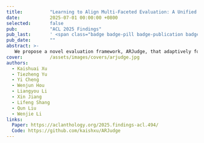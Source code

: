 ```yaml
---
title:          "Learning to Align Multi-Faceted Evaluation: A Unified and Robust Framework"
date:           2025-07-01 00:00:00 +0800
selected:       false
pub:            "ACL 2025 Findings"
pub_last:       ' <span class="badge badge-pill badge-publication badge-warning">Findings</span>'
pub_date:       ""
abstract: >-
   We propose a novel evaluation framework, ARJudge, that adaptively formulates evaluation criteria and synthesizes both text-based and code-driven analyses to evaluate LLM responses.
cover:          /assets/images/covers/arjudge.jpg
authors:
  - Kaishuai Xu
  - Tiezheng Yu
  - Yi Cheng
  - Wenjun Hou
  - Liangyou Li
  - Xin Jiang
  - Lifeng Shang
  - Qun Liu
  - Wenjie Li
links:
  Paper: https://aclanthology.org/2025.findings-acl.494/
  Code: https://github.com/kaishxu/ARJudge
---
```

